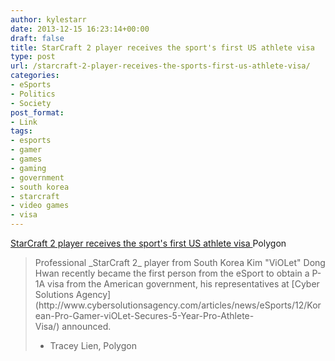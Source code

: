 ```yaml
---
author: kylestarr
date: 2013-12-15 16:23:14+00:00
draft: false
title: StarCraft 2 player receives the sport's first US athlete visa
type: post
url: /starcraft-2-player-receives-the-sports-first-us-athlete-visa/
categories:
- eSports
- Politics
- Society
post_format:
- Link
tags:
- esports
- gamer
- games
- gaming
- government
- south korea
- starcraft
- video games
- visa
---
```


[StarCraft 2 player receives the sport's first US athlete visa
](http://www.polygon.com/2013/12/15/5212798/starcraft-2-player-receives-the-sports-first-us-athlete-visa)Polygon


<blockquote>Professional _StarCraft 2_ player from South Korea Kim "ViOLet" Dong Hwan recently became the first person from the eSport to obtain a P-1A visa from the American government, his representatives at [Cyber Solutions Agency](http://www.cybersolutionsagency.com/articles/news/eSports/12/Korean-Pro-Gamer-viOLet-Secures-5-Year-Pro-Athlete-Visa/) announced.

- Tracey Lien, Polygon</blockquote>
